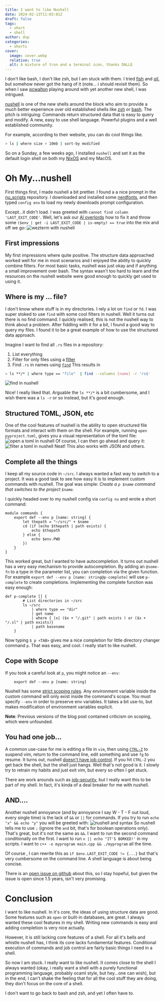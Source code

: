 ```yaml
---
title: I want to like Nushell
date: 2024-02-13T11:03:01Z
draft: false
tags:
  - short
  - shell
author: dsp
categories:
  - shorts
cover:
  image: cover.webp
  relative: true
  alt: A mixture of tron and a terminal icon, thanks DALLE
---
```

I don't like bash, I don't like zsh, but I am stuck with them. I tried [fish](https://fishshell.com/) and [oil](https://www.oilshell.org/), but somehow never got the hang of it (note... i should revisit them). So when I saw [pcwalton](https://twitter.com/pcwalton) playing around with yet another new shell, I was intrigued.

[nushell](https://nushell.sh) is one of the new shells around the block who aim to provide a much better experience over old established shells like [zsh](https://zsh.org) or [bash](https://www.gnu.org/software/bash/). The pitch is intriguing: Commands return structured data that is easy to query and modify. A new, easy to use shell language. Powerful plugins and a well established community.

For example, according to their website, you can do cool things like. 
```sh
> ls | where size > 10mb | sort-by modified
```


So on a Sunday, a few weeks ago, I installed `nushell` and set it as the default login shell on both my [NixOS](https://nixos.org) and my MacOS.

# Oh My...nushell
First things first, I made nushell a bit prettier. I found a a nice prompt in the [nu_scripts](https://github.com/nushell/nu_scripts/tree/main/modules/prompt) repository. I downloaded and installed some [nerdfonts](https://nerdfonts.com), and then typed `config env` to load my newly downloads prompt configuration.

Except...it didn't load. I was greeted with `cannot find column 'LAST_EXIT_CODE'`. Well, let's ask our [AI overlords](https://chat.openai.com) how to fix it and throw some `($env | get -i LAST_EXIT_CODE | is-empty) == true` into the mix and off we go:
![wezterm with nushell](./images/wezterm-nushell.png)
## First impressions
My first impressions where quite positive. The structure data approached worked well for me in most scenarios and I enjoyed the ability to quickly combine filters. For most basic tasks, nushell was just okay and if anything a small improvement over bash. The syntax wasn't too hard to learn and the resources on the nushell website were good enough to quickly get used to using it.
## Where is my ... file?
I don't know where stuff is in my directories. I rely a lot on `find` or `fd`. I was super stoked to use `find` with some cool filters in nushell. Well it turns out there is no find command. I quickly realised, this is not the nushell way to think about a problem. After fiddling with it for a bit, I found a good way to query my files. I found it to be a great example of how to use the structured data approach. 

Imagine I want to find all `.rs` files in a repository:
1. List everything
2. Filter for only files using a [filter](https://www.nushell.sh/commands/categories/filters.html)
3. Find `.rs` in names using [`find`](https://www.nushell.sh/commands/docs/find.htmll)
This results in
``` sh
> ls **/* | where type == "file"  | find --columns [name] -r 'rs$'
```
![find in nushell](./images/nushell-find.png)

Nice! I really liked that. Arguable the `ls **/*` is a bit cumbersome, and I wish there was a `ls -r` or so instead, but it's good enough.

## Structured TOML, JSON, etc
One of the cool features of nushell is the ability to open structured file formats and interact with them on the shell. For example, running `open pyproject.toml`, gives you a visual representation of the toml file:
![open a toml in nushell](./images/nushell-open.png)
Of course, I can then go ahead and query it:
![filter a toml in nushell](./images/nushell-toml-filter.png)
Neat! This also works with JSON and others.
## Complete all the things
I keep all my source code in `~/src`. I always wanted a fast way to switch to a project. It was a good task to see how easy it is to implement custom commands with nushell. The goal was simple: *Create a `p $name` command that switches to the project `$name`.*

I quickly headed over to my nushell config via `config nu` and wrote a short command:
```
module commands {
    export def --env p [name: string] {
        let thepath = "~/src/" + $name
        cd (if (echo $thepath | path exists) {
            echo $thepath
        } else {
            echo $env.PWD
        })
    }
}
```

This worked great, but I wanted to have autocompletion. It turns out nushell has a very easy mechanism to provide autocompletion. By adding an `@some-fn` to a type in the parameter list, you can completion via the given function. For example `export def --env p [name: string@p-complete]` will use `p-complete` to create completions. Implementing the complete function was easy enough:
```    
def p-complete [] {
        # List directories in ~/src
        ls ~/src
            | where type == "dir"
            | get name
            | where { |x| ($x + "/.git" | path exists ) or ($x + "/.sl" | path exists)}
            | path basename
    }
```

Now typing `$ p <TAB>` gives me a nice completion for little directory changer command `p`. That was easy, and cool. I really start to like nushell.
## Cope with Scope
If you took a careful look at `p`, you might notice an `--env`: 
```
    export def --env p [name: string] 
```

Nushell has some [strict scoping rules](https://www.nushell.sh/book/environment.html#scoping). Any environment variable inside the custom command will only exist inside the command's scope. You must specify `--env` in order to preserve env variables. It takes a bit use-to, but makes modification of environment variables explicit.

**Note**: Previous versions of the blog post contained criticism on scoping, which were unfounded.

## You had one job...
A common use-case for me is editing a file in `vim`, then using [`CTRL-Z`](https://neovim.io/doc/user/usr_21.html#21.1) to suspend vim, return to the command line, edit something and use `fg` to resume. It turns out, nushell [doesn't have job control](https://github.com/nushell/nushell/discussions/5948). If you hit `CTRL-Z` you get back the shell, but the shell just hangs. Well that's not good is it. I slowly try to retrain my habits and just exit vim, but every so often I get stuck. 

There are work arounds such as [job-security](https://github.com/yshui/job-security), but I really want this to be part of my shell. In fact, it's kinda of a deal breaker for me with nushell. 

## AND....
Another nushell annoyance (and by annoyance I say W - T - F out loud, every single time) is the lack of `&&` or `||` for commands. If you try to run `echo "x" && echo "y"` you will be greeted with: 
![nushell and syntax](./images/nushell-and.png)
So nushell tells me to use `;` (ignore the `and` bit, that's for boolean operations only). That's great, but it's not the same as `&&`. I want to run the second command conditionally on the first. I want to run `x || echo "IT'S BORKED!'` in my scripts. I want to `c++ -o myprogram main.cpp && ./myprogram` all the time.

Of course , I can rewrite this as `if $env.LAST_EXIT_CODE != {...}` but that's very cumbersome on the command line. A shell language is about being concise.

There is an [open issue on github](https://github.com/nushell/nushell/issues/5740) about this, so I stay hopeful, but given the issue is open since 1.5 years, isn't very promising.
# Conclusion
I want to like nushell. In it's core, the ideas of using structure data are good. Some features such as `open` or built-in databases, are great. I always wanted these cool features in my shell. Writing new commands is easy and adding completion is very nice actually.

However, it is still lacking core features of a shell. For all it's bells and whistle nushell has, I think its core lacks fundamental features. Conditional execution of commands and job control are fairly basic things I need in a shell.

So now I am stuck. I really want to like nushell. It comes close to the shell I always wanted (okay, i really want a shell with a purely functional programming language, probably ocaml style, but hey...one can wish), but in the end, I can't shake the feeling that for all the cool stuff they are doing, they don't focus on the core of a shell.

I don't want to go back to bash and zsh, and yet I often have to.
